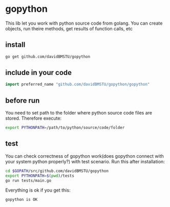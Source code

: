 # gopython
This lib let you work with python source code from golang. You can create objects, run theire methods, get results of function calls, etc

## install
```sh
go get github.com/davidBMSTU/gopython
```

## include in your code
```go
import preferred_name "github.com/davidBMSTU/gopython/gopython"
```

## before run 
You need to set path to the folder where python source code files are stored. Therefore execute:
```sh
export PYTHONPATH=/path/to/python/source/code/folder
```

## test
You can check correctness of gopython work(does gopython connect with your system python properly?) with test scenario. Run this after installation:
```sh
cd $GOPATH/src/github.com/davidBMSTU/gopython
export PYTHONPATH=$(pwd)/tests
go run tests/main.go
```
Everything is ok if you get this:
```
gopython is OK
```
